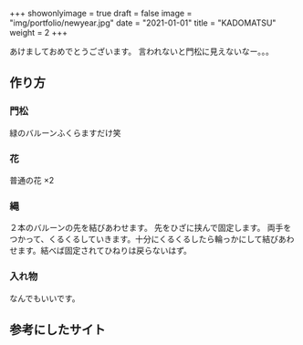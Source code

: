 +++
showonlyimage = true
draft = false
image = "img/portfolio/newyear.jpg"
date = "2021-01-01"
title = "KADOMATSU"
weight = 2
+++

あけましておめでとうございます。
言われないと門松に見えないなー。。。
<!--more-->

## 作り方

### 門松
緑のバルーンふくらますだけ笑
### 花
普通の花 ×2
### 縄
２本のバルーンの先を結びあわせます。
先をひざに挟んで固定します。
両手をつかって、くるくるしていきます。十分にくるくるしたら輪っかにして結びあわせます。結べば固定されてひねりは戻らないはず。

### 入れ物
なんでもいいです。


## 参考にしたサイト